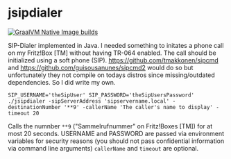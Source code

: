 # jsipdialer

[![GraalVM Native Image builds](https://github.com/pfichtner/jsipdialer/actions/workflows/maven.yml/badge.svg)](https://github.com/pfichtner/jsipdialer/actions/workflows/maven.yml)

SIP-Dialer implemented in Java. I needed something to initates a phone call on my Fritz!Box [TM] without having TR-064 enabled. 
The call should be initialized using a soft phone (SIP). https://github.com/tmakkonen/sipcmd and https://github.com/guisousanunes/sipcmd2 would do so but unfortunately they not compile on todays distros since missing/outdated dependencies. So I did write my own. 

```SIP_USERNAME='theSipUser' SIP_PASSWORD='theSipUsersPassword' ./jsipdialer -sipServerAddress 'sipservername.local' -destinationNumber '**9' -callerName 'The caller's name to display' -timeout 20```

Calls the numnber ```**9``` ("Sammelrufnummer" on Fritz!Boxes [TM]) for at most 20 seconds. 
USERNAME and PASSWORD are passed via environment variables for security reasons (you should not pass confidential information via command line arguments)
```callerName``` and ```timeout``` are optional. 

